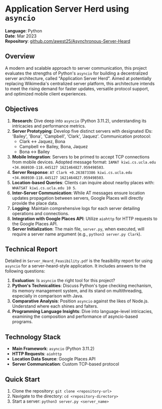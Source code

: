# Application Server Herd using `asyncio`

**Language**: Python <br/>
**Date**: Mar 2023 <br/>
**Repository**: [github.com/awest25/Asynchronous-Server-Heard](https://github.com/awest25/Asynchronous-Server-Heard)

## Overview
A modern and scalable approach to server communication, this project evaluates the strengths of Python's `asyncio` for building a decentralized server architecture, called "Application Server Herd". Aimed at potentially replacing Wikimedia's centralized server platform, this architecture intends to meet the rising demand for faster updates, versatile protocol support, and optimized mobile client experiences.

## Objectives

1. **Research**: Dive deep into `asyncio` (Python 3.11.2), understanding its intricacies and performance metrics.
2. **Server Prototyping**: Develop five distinct servers with designated IDs: 'Bailey', 'Bona', 'Campbell', 'Clark', 'Jaquez'. Communication protocol:
    - Clark <-> Jaquez, Bona
    - Campbell <-> Bailey, Bona, Jaquez
    - Bona <-> Bailey
3. **Mobile Integration**: Servers to be primed to accept TCP connections from mobile devices. Adopted message format: `IAMAT kiwi.cs.ucla.edu +34.068930-118.445127 1621464827.959498503`.
4. **Server Response**: `AT Clark +0.263873386 kiwi.cs.ucla.edu +34.068930-118.445127 1621464827.959498503`.
5. **Location-based Queries**: Clients can inquire about nearby places with: `WHATSAT kiwi.cs.ucla.edu 10 5`.
6. **Inter-Server Communication**: While AT messages ensure location updates propagation between servers, Google Places will directly provide the place data.
7. **Logging**: Maintain comprehensive logs for each server detailing operations and connections.
8. **Integration with Google Places API**: Utilize `aiohttp` for HTTP requests to the Google Places API.
9. **Server Initialization**: The main file, `server.py`, when executed, will require a server name argument (e.g., `python3 server.py Clark`).

## Technical Report

Detailed in `Server_Heard_Feasibility.pdf` is the feasibility report for using `asyncio` for a server-heard-style application. It includes answers to the following questions:

1. **Evaluation**: Is `asyncio` the right tool for this project?
2. **Python's Technicalities**: Discuss Python's type checking mechanism, its memory management system, and its stand on multithreading, especially in comparison with Java.
3. **Comparative Analysis**: Position `asyncio` against the likes of Node.js. Understand where each shines and falters.
4. **Programming Language Insights**: Dive into language-level intricacies, examining the composition and performance of asyncio-based programs.

## Technology Stack

- **Main Framework**: `asyncio` (Python 3.11.2)
- **HTTP Requests**: `aiohttp`
- **Location Data Source**: Google Places API
- **Server Communication**: Custom TCP-based protocol

## Quick Start

1. Clone the repository: `git clone <repository-url>`
2. Navigate to the directory: `cd <repository-directory>`
3. Start a server: `python3 server.py <server_name>`
